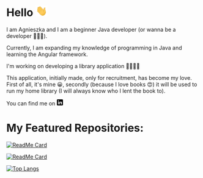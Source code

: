 # Hello <img src="https://raw.githubusercontent.com/agneshew/agneshew/main/wave.gif" width="30px">

I am Agnieszka and I am a beginner Java developer (or wanna be a developer 👩🏻‍💻).

Currently, I am expanding my knowledge of programming in Java and learning the Angular framework.

I'm working on developing a library application 📕📗📘📙

This application, initially made, only for recruitment, has become my love. First of all, it's mine 😀, secondly (because I love books 😍) it will be used to run my home library (I will always know who I lent the book to).

You can find me on [![linkedin badge](https://raw.githubusercontent.com/agneshew/agneshew/main/linkedin-3-16.png)](https://www.linkedin.com/in/agnieszkahewusz)

# My Featured Repositories:

[![ReadMe Card](https://github-readme-stats.vercel.app/api/pin/?username=agneshew&repo=library)](https://github.com/agneshew/library)


[![ReadMe Card](https://github-readme-stats.vercel.app/api/pin/?username=agneshew&repo=libraryAngular)](https://github.com/agneshew/libraryAngular)

 
 
 
[![Top Langs](https://github-readme-stats.vercel.app/api/top-langs/?username=agneshew)](https://github.com/<agneshew>/<library>)


